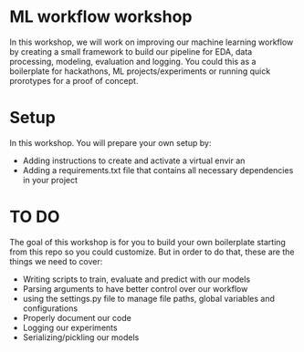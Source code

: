 # ML workflow workshop
In this workshop, we will work on improving our machine learning workflow by creating a small framework to build our pipeline for EDA, data processing, modeling, evaluation and logging. You could this as a boilerplate for hackathons, ML projects/experiments or running quick prorotypes for a proof of concept.

# Setup
In this workshop. You will prepare your own setup by:
- Adding instructions to create and activate a virtual envir an
- Adding a requirements.txt file that contains all necessary dependencies in your project

# TO DO
The goal of this workshop is for you to build your own boilerplate starting from this repo so you could customize. But in order to do that, these are the things we need to cover:
- Writing scripts to train, evaluate and predict with our models
- Parsing arguments to have better control over our workflow
- using the settings.py file to manage file paths, global variables and configurations
- Properly document our code
- Logging our experiments
- Serializing/pickling our models
